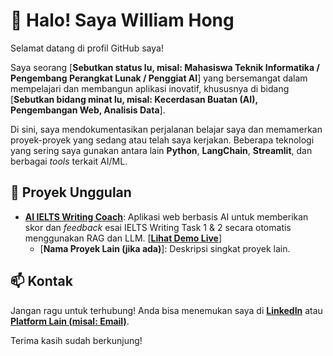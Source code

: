 # 👋 Halo! Saya William Hong

Selamat datang di profil GitHub saya!

Saya seorang [**Sebutkan status lu, misal: Mahasiswa Teknik Informatika / Pengembang Perangkat Lunak / Penggiat AI**] yang bersemangat dalam mempelajari dan membangun aplikasi inovatif, khususnya di bidang [**Sebutkan bidang minat lu, misal: Kecerdasan Buatan (AI), Pengembangan Web, Analisis Data**].

Di sini, saya mendokumentasikan perjalanan belajar saya dan memamerkan proyek-proyek yang sedang atau telah saya kerjakan. Beberapa teknologi yang sering saya gunakan antara lain **Python**, **LangChain**, **Streamlit**, dan berbagai *tools* terkait AI/ML.

## 🚀 Proyek Unggulan

* **[AI IELTS Writing Coach](https://github.com/philibraspacex/williamhong.github.io/tree/main/LLM_IELTS_EXAMINER)**: Aplikasi web berbasis AI untuk memberikan skor dan *feedback* esai IELTS Writing Task 1 & 2 secara otomatis menggunakan RAG dan LLM. [[**Lihat Demo Live**](https://williamhongappio-m4vxrapautjhqucv9e4b65.streamlit.app/)] 
    * [**Nama Proyek Lain (jika ada)**]: Deskripsi singkat proyek lain.

## 📫 Kontak

Jangan ragu untuk terhubung! Anda bisa menemukan saya di [**LinkedIn**](https://www.linkedin.com/in/nama-profil-linkedin-lu/) atau [**Platform Lain (misal: Email)**](link-atau-email-lu).

Terima kasih sudah berkunjung!
